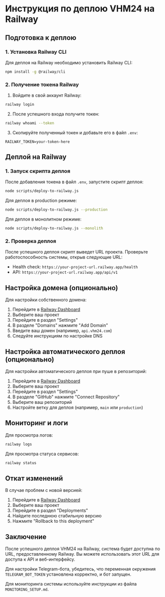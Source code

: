 # Инструкция по деплою VHM24 на Railway

## Подготовка к деплою

### 1. Установка Railway CLI

Для деплоя на Railway необходимо установить Railway CLI:

```bash
npm install -g @railway/cli
```

### 2. Получение токена Railway

1. Войдите в свой аккаунт Railway:

```bash
railway login
```

2. После успешного входа получите токен:

```bash
railway whoami --token
```

3. Скопируйте полученный токен и добавьте его в файл `.env`:

```
RAILWAY_TOKEN=your-token-here
```

## Деплой на Railway

### 1. Запуск скрипта деплоя

После добавления токена в файл `.env`, запустите скрипт деплоя:

```bash
node scripts/deploy-to-railway.js
```

Для деплоя в production режиме:

```bash
node scripts/deploy-to-railway.js --production
```

Для деплоя в монолитном режиме:

```bash
node scripts/deploy-to-railway.js --monolith
```

### 2. Проверка деплоя

После успешного деплоя скрипт выведет URL проекта. Проверьте работоспособность системы, открыв
следующие URL:

- Health check: `https://your-project-url.railway.app/health`
- API: `https://your-project-url.railway.app/api/v1`

## Настройка домена (опционально)

Для настройки собственного домена:

1. Перейдите в [Railway Dashboard](https://railway.app/dashboard)
2. Выберите ваш проект
3. Перейдите в раздел "Settings"
4. В разделе "Domains" нажмите "Add Domain"
5. Введите ваш домен (например, `api.vhm24.com`)
6. Следуйте инструкциям по настройке DNS

## Настройка автоматического деплоя (опционально)

Для настройки автоматического деплоя при пуше в репозиторий:

1. Перейдите в [Railway Dashboard](https://railway.app/dashboard)
2. Выберите ваш проект
3. Перейдите в раздел "Settings"
4. В разделе "GitHub" нажмите "Connect Repository"
5. Выберите ваш репозиторий
6. Настройте ветку для деплоя (например, `main` или `production`)

## Мониторинг и логи

Для просмотра логов:

```bash
railway logs
```

Для просмотра статуса сервисов:

```bash
railway status
```

## Откат изменений

В случае проблем с новой версией:

1. Перейдите в [Railway Dashboard](https://railway.app/dashboard)
2. Выберите ваш проект
3. Перейдите в раздел "Deployments"
4. Найдите последнюю стабильную версию
5. Нажмите "Rollback to this deployment"

## Заключение

После успешного деплоя VHM24 на Railway, система будет доступна по URL, предоставленному Railway. Вы
можете использовать этот URL для доступа к API и веб-интерфейсу.

Для настройки Telegram-бота, убедитесь, что переменная окружения `TELEGRAM_BOT_TOKEN` установлена
корректно, и бот запущен.

Для мониторинга системы используйте инструкции из файла `MONITORING_SETUP.md`.

